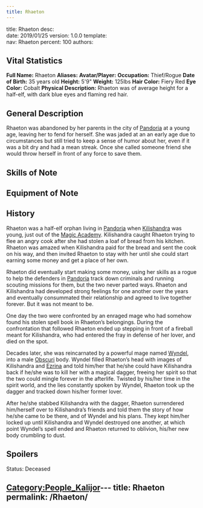 ```yaml
---
title: Rhaeton
---
```


title:		Rhaeton
desc:		
date:		2019/01/25
version:	1.0.0
template:	
nav:		Rhaeton
percent:	100
authors:	
## Vital Statistics

**Full Name:** Rhaeton
**Aliases:**
**Avatar/Player:**
**Occupation:** Thief/Rogue
**Date of Birth:** 35 years old
**Height:** 5'9"
**Weight:** 125lbs
**Hair Color:** Fiery Red
**Eye Color:** Cobalt
**Physical Description:** Rhaeton was of average height for a half-elf,
with dark blue eyes and flaming red hair.

## General Description

Rhaeton was abandoned by her parents in the city of
[Pandoria](Pandoria "wikilink") at a young age, leaving her to fend for
herself. She was jaded at an an early age due to circumstances but still
tried to keep a sense of humor about her, even if it was a bit dry and
had a mean streak. Once she called someone friend she would throw
herself in front of any force to save them.

## Skills of Note

## Equipment of Note

## History

Rhaeton was a half-elf orphan living in [Pandoria](Pandoria "wikilink")
when [Kilishandra](Kilishandra_Thorindal "wikilink") was young, just out
of the [Magic Academy](Magic_Academy "wikilink"). Kilishandra caught
Rhaeton trying to flee an angry cook after she had stolen a loaf of
bread from his kitchen. Rhaeton was amazed when Kilishandra paid for the
bread and sent the cook on his way, and then invited Rhaeton to stay
with her until she could start earning some money and get a place of her
own.

Rhaeton did eventually start making some money, using her skills as a
rogue to help the defenders in [Pandoria](Pandoria "wikilink") track
down criminals and running scouting missions for them, but the two never
parted ways. Rhaeton and Kilishandra had developed strong feelings for
one another over the years and eventually consummated their relationship
and agreed to live together forever. But it was not meant to be.

One day the two were confronted by an enraged mage who had somehow found
his stolen spell book in Rhaeton’s belongings. During the confrontation
that followed Rhaeton ended up stepping in front of a fireball meant for
Kilishandra, who had entered the fray in defense of her lover, and died
on the spot.

Decades later, she was reincarnated by a powerful mage named
[Wyndel](Wyndel "wikilink"), into a male [Obscuri](Obscuri "wikilink")
body. Wyndel filled Rhaeton’s head with images of Kilishandra and
[Ezrina](Ezrina_Reyals-Thorindal "wikilink") and told him/her that
he/she could have Kilishandra back if he/she was to kill her with a
magical dagger, freeing her spirit so that the two could mingle forever
in the afterlife. Twisted by his/her time in the spirit world, and the
lies constantly spoken by Wyndel, Rhaeton took up the dagger and tracked
down his/her former lover.

After he/she stabbed Kilishandra with the dagger, Rhaeton surrendered
him/herself over to Kilishandra’s friends and told them the story of how
he/she came to be there, and of Wyndel and his plans. They kept him/her
locked up until Kilishandra and Wyndel destroyed one another, at which
point Wyndel’s spell ended and Rhaeton returned to oblivion, his/her new
body crumbling to dust.

## Spoilers

<spoiler text="Status">Status: Deceased</spoiler>

[Category:People_Kalijor](Category:People_Kalijor "wikilink")---
title: Rhaeton
permalink: /Rhaeton/
---

